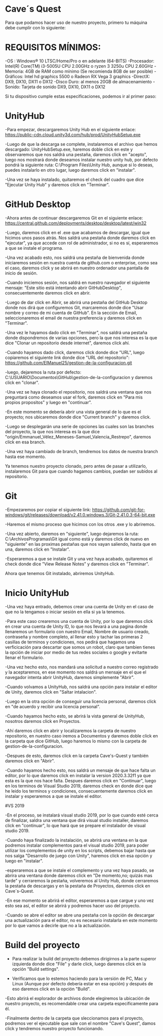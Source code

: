 # Cave´s Quest
Para que podamos hacer uso de nuestro proyecto, primero tu máquina debe cumplir con lo siguiente:

# REQUISITOS MÍNIMOS:
-OS : Windows® 10 LTSC/Home/Pro o en adelante (64-BITS)
-Procesador: Intel(R) Core(TM) i3-5005U CPU 2.00GHz o ryzen 3 3250u CPU 2.60GHz
-Memoria: 4GB de RAM como mínimo (Se recomienda 8GB de ser posible)
-Gráficos: Intel hd graphics 5500 o Radeon RX Vega 3 graphics
-DirectX: DX9, DX10, DX11 o DX12
-Disco Duro: al menos 20GB de almacenamiento
-Sonido: Tarjeta de sonido DX9, DX10, DX11 o DX12

Si tu dispositivo cumple estas especificaciones, podemos ir al primer paso:

# UnityHub

-Para empezar, descargaremos Unity Hub en el siguiente enlace: https://public-cdn.cloud.unity3d.com/hub/prod/UnityHubSetup.exe

-Luego de que la descarga se complete, instalaremos el archivo que hemos descargado: UnityHubSetup.exe, haremos doble click en este
y observaremos que nos saldrá una pestaña, daremos click en "acepto", luego nos mostrará donde deseamos instalar nuestro unity hub,
por defecto pondrá la siguiente ruta: C:\Program Files\Unity Hub, aunque si lo deseas, puedes instalarlo en otro lugar, luego daremos click en "instalar".

-Una vez se haya instalado, quitaremos el check del cuadro que dice "Ejecutar Unity Hub" y daremos click en "Terminar".

# GitHub Desktop

-Ahora antes de continuar descargaremos Git en el siguiente enlace: https://central.github.com/deployments/desktop/desktop/latest/win32

-Luego, daremos click en el .exe que acabamos de descargar, igual que hicimos unos pasos atrás. Nos saldrá una pestaña donde daremos click en "ejecutar", ya que accede con rol de administrador, si no es sí, esperaremos a que se instale el programa. 

-Una vez acabado esto, nos saldrá una pestaña de bienvenida donde iniciaremos sesión en nuestra cuenta de github.com o enterprise, como sea el caso, daremos click y se abrirá en nuestro ordenador una pantalla de inicio de sesión.

-Cuando iniciemos sesión, nos saldrá en nuestro navegador el siguiente mensaje: "Este sitio está intentando abrir GitHubDesktop", consecuentemente daremos click en abrir.

-Luego de dar click en Abrir, se abrirá una pestaña del GitHub Desktop donde nos dirá que configuremos Git, marcaremos donde dice "Usar nombre y correo de mi cuenta de GitHub". En la sección de Email, seleccionaremos el email de nuestra preferencia y daremos click en "Terminar". 

-Una vez le hayamos dado click en "Terminar", nos saldrá una pestaña donde dispondremos de varias opciones, pero la que nos interesa es la que dice "Clonar un repositorio desde internet", daremos click ahí.

-Cuando hayamos dado click, daremos click donde dice "URL", luego copiaremos el siguiente link donde dice "URL del repositorio": https://github.com/ElManuel25/gestion-de-la-configuracion.git

-luego, dejaremos la ruta por defecto: C:\USUARIO\Documentos\GitHub\gestion-de-la-configuracion y daremos click en "clonar".

-Una vez se haya clonado el repositorio, nos saldrá una ventana que nos preguntará como deseamos usar el fork, daremos click en "Para mis propios propositos" y luego en "continuar".

-En este momento se debería abrir una vista general de lo que es el proyecto; nos ubicaremos donde dice "Current branch" y daremos click.

-Luego se desplegarán una serie de opciones las cuales son las branches del proyecto, la que nos interesa es la que dice "origin/Emmanuel_Vélez_Meneses-Samuel_Valencia_Restrepo", daremos click en esa branch.

-Una vez haya cambiado de branch, tendremos los datos de nuestra branch hasta ese momento.

Ya tenemos nuestro proyecto clonado, pero antes de pasar a utilizarlo, instalaremos Git para que cuando hagamos cambios, puedan ser subidos al repositorio.

# Git

-Empezaremos por copiar el siguiente link: https://github.com/git-for-windows/git/releases/download/v2.41.0.windows.3/Git-2.41.0.3-64-bit.exe

-Haremos el mismo proceso que hicimos con los otros .exe y lo abriremos.

-Una vez abierto, daremos en "siguiente", luego dejaremos la ruta: C:\ArchivosProgramas\Git igual como está y daremos click de nuevo en "siguiente" en las proximas pestañas que nos vayan saliendo, hasta que en una, daremos click en "Instalar".

-Esperaremos a que se instale Git y una vez haya acabado, quitaremos el check donde dice "View Release Notes" y daremos click en "Terminar".

Ahora que tenemos Git instalado, abriremos UnityHub.

# Inicio UnityHub

-Una vez haya entrado, debemos crear una cuenta de Unity en el caso de que no la tengamos o iniciar sesión en ella si ya la tenemos.

-Para este caso crearemos una cuenta de Unity, por lo que daremos click en crear una cuenta de Unity ID, lo que nos llevará a una pagina donde llenaremos un formulario con nuestro Email, Nombre de usuario creado, contraseña y nombre completo, al llenar esto y tachar las primeras 2 casillas de terminos y condiciones, nos pedirá que hagamos una verficicación para descartar que somos un robot, claro que tambien tienes la opción de iniciar por medio de tus redes sociales o google y evitarte llenar el formulario.

-Una vez hecho esto, nos mandará una solicitud a nuestro correo registrado y la aceptaremos, en ese momento nos saldrá un mensaje en el que el navegador intenta abrir UnityHub, daremos simplemente "Abrir".

-Cuando volvamos a UnityHub, nos saldrá una opción para instalar el editor de Unity, daremos click en "Saltar intalacion".

-Luego en la otra opción de conseguir una licencia personal, daremos click en "de acuerdo y recibir una licencia personal".

-Cuando hayamos hecho esto, se abrirá la vista general de UnityHub, nosotros daremos click en Proyectos.

-Ahí daremos click en abrir y localizaremos la carpeta de nuestro repositorio, en nuestro caso iremos a Documentos y daremos doble click en la carpeta que dice GitHub, luego haremos lo mismo con la carpeta de gestion-de-la-configuracion.

-Despues de esto, daremos click en la carpeta Cave's-Quest y también daremos click en "Abrir".

-Cuando hayamos hecho esto, nos saldrá un mensaje de que hace falta un editor, por lo que daremos click en instalar la version 2020.3.32f1 ya que esta es la que nos hace falta. Despues daremos click en "Continuar", luego en los terminos de Visual Studio 2019, daremos check en donde dice que he leido los terminos y condiciones, consecuentemente daremos click en instalar y esperaremos a que se instale el editor.

#VS 2019

-En el proceso, se instalará visual studio 2019, por lo que cuando esté cerca de finalizar, saldra una ventana que dirá visual studio installer, daremos click en "continuar", lo que hará que se prepare el instalador de visual studio 2019.

-Cuando haya finalizado la instalación, se abrirá una ventana en la que podremos instalar complementos para el visual studio 2019, para poder utilizar los complementos de unity en los scripts, debemos bajar hasta que nos salga "Desarrollo de juego con Unity", haremos click en esa opción y luego en "instalar".

-esperaremos a que se instale el complemento y una vez haya pasado, se abrira una ventana donde daremos click en "De momento,no; quizás mas tarde" y cerraremos la pestaña, volveremos al Unity Hub, donde cerraremos la pestaña de descargas y en la pestaña de Proyectos, daremos click en Cave´s-Quest.

-En ese momento se abrirá el editor, esperaremos a que cargue y uno vez esto sea así, el editor se abrirá y podremos hacer uso del proyecto.

-Cuando se abre el editor se abre una pestaña con la opción de descargar una actualización para el editor, no es necesario instalarla en este momento por lo que vamos a decirle que no a la actualización.

# Build del proyecto

- Para realizar la build del proyecto debemos dirigirnos a la parte superor izquierda donde dice "File" y darle click, luego daremos click en la opción "Build settings".

- Verificamos que lo estemos haciendo para la versión de PC, Mac y Linux (Aunque por defecto debería estar en esa opción) y después de eso daremos click en la opción "Build".

-Esto abrirá el explorador de archivos donde elegiremos la ubicación de nuestro proyecto, es recomendable crear una carpeta especificamente para él.

-Finalmente dentro de la carpeta que sleccionamos para el proyecto, podremos ver el ejecutable que sale con el nombre "Cave's Quest", damos click y tendremos nuestro proyecto funcionando.
